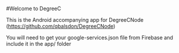 #Welcome to DegreeC

This is the Android accompanying app for DegreeCNode (https://github.com/qbalsdon/DegreeCNode)

You will need to get your google-services.json file from Firebase and include it in the app/ folder

